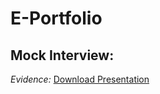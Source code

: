 # E-Portfolio
**Mock Interview:**
-
*Evidence:*
[Download Presentation](C:\Users\jilya\IdeaProjects)
